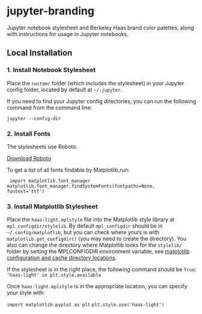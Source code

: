 # jupyter-branding

Jupyter notebook stylesheet and Berkeley Haas brand color palettes, along with instructions for usage in Jupyter notebooks.


## Local Installation

### 1. Install Notebook Stylesheet
Place the `custom/` folder (which includes the stylesheet) in your Jupyter config folder, located by default at `~/.jupyter`. 

If you need to find your Jupyter config directories, you can run the following command from the command line:

<code>jupyter --config-dir</code>

### 2. Install Fonts
The stylesheets use Roboto. 

[Download Roboto](https://fonts.google.com/specimen/Roboto)

To get a list of all fonts findable by Matplotlib,run:

<code> import matplotlib.font_manager </code>
<code> matplotlib.font_manager.findSystemFonts(fontpaths=None, fontext='ttf')</code>

### 3. Install Matplotlib Stylesheet
Place the `haas-light.mplstyle` file into the Matplotlib style library at `mpl_configdir/stylelib`. By default 
`mpl_configdir` should be in `~/.config/matplotlib`, but you can check where yours is with `matplotlib.get_configdir()` 
(you may need to create the directory). You also can change the directory where Matplotlib looks for the `stylelib/`
folder by setting the MPLCONFIGDIR environment variable, see [matplotlib configuration and cache directory locations](
https://matplotlib.org/stable/users/faq/troubleshooting_faq.html#locating-matplotlib-config-dir).

If the stylesheet is in the right place, the following command should be `True`:
`'haas-light' in plt.style.available`

Once `haas-light.mplstyle` is in the appropriate location, you can specify your style with:

`import matplotlib.pyplot as plt`
`plt.style.use('haas-light')`
